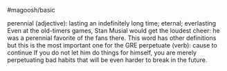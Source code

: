 #magoosh/basic

perennial (adjective): lasting an indefinitely long time; eternal; everlasting 
Even at the old-timers games, Stan Musial would get the loudest cheer: he was a perennial favorite of 
the fans there. 
This word has other definitions but this is the most important one for the GRE 
perpetuate (verb): cause to continue 
If you do not let him do things for himself, you are merely perpetuating bad habits that will be even 
harder to break in the future. 
